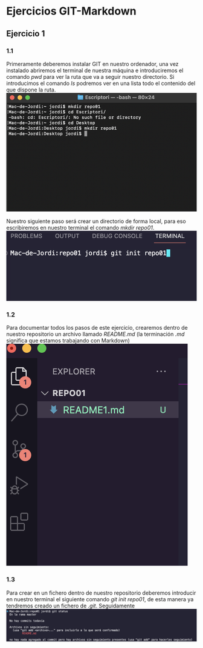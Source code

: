 # Ejercicios GIT-Markdown  
## Ejercicio 1  
### 1.1  
Primeramente deberemos instalar GIT en nuestro ordenador, una vez instalado abriremos el terminal de nuestra máquina e introduciremos el comando _pwd_ para ver la ruta que va a seguir nuestro directorio. Si introducimos el comando _ls_ podremos ver en una lista todo el contenido del que dispone la ruta. ![Primera captura](./img/1.1.1.png)  

Nuestro siguiente paso será crear un directorio de forma local, para eso escribiremos en nuestro terminal el comando _mkdir repo01_.  ![Segunda Captura](./img/1.1.2.png)
### 1.2
Para documentar todos los pasos de este ejercicio, crearemos dentro de nuestro repositorio un archivo llamado _README.md_ (la terminación _.md_ significa que estamos trabajando con Markdown)  ![Tercera Captura](./img/1.2.png)
### 1.3  
Para crear en un fichero dentro de nuestro repositorio deberemos introducir en nuestro terminal el siguiente comando _git init repo01_, de esta manera ya tendremos creado un fichero de _.git_. Seguidamente ![Cuarta captura](./img/1.3.png)